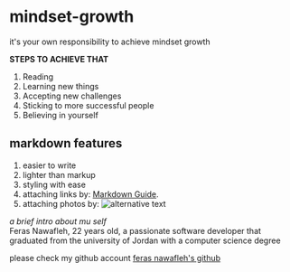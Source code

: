 # mindset-growth

it's your own responsibility to achieve mindset growth

**STEPS TO ACHIEVE THAT**

1. Reading
2. Learning new things
3. Accepting new challenges
4. Sticking to more successful people
5. Believing in yourself

## markdown features

1. easier to write
2. lighter than markup
3. styling with ease
4. attaching links by: [Markdown Guide](https://www.markdownguide.org).
5. attaching photos by: ![alternative text](/folder/image/imagename.png)

*a brief intro about mu self*  
Feras Nawafleh, 22 years old, a passionate software developer that graduated from the university of Jordan with a computer science degree

please check my github account [feras nawafleh's github](https://github.com/feras98nawafleh/reading-notes)
